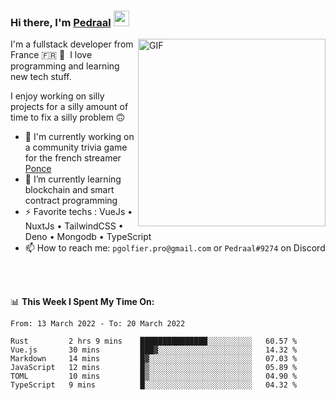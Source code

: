 ### Hi there, I'm <a href="https://pedraal.dev" target="_blank">Pedraal</a> <img src="https://media.giphy.com/media/hvRJCLFzcasrR4ia7z/giphy.gif" width="25px">
<img align="right" alt="GIF" src="https://pedraal.dev/avatar.png" width="300" height="300" />

I'm a fullstack developer from France 🇫🇷 🥖 &nbsp;I love programming and learning new
tech stuff.

I enjoy working on silly projects for a silly amount of time to fix a silly problem 🙃

- 🔭  I'm currently working on a community trivia game for the french streamer <a href="https://twitch.tv/ponce" target="_blank">Ponce</a>
- 🌱 I’m currently learning blockchain and smart contract programming
- ⚡ Favorite techs : VueJs &bull; NuxtJs &bull; TailwindCSS &bull; Deno &bull; Mongodb &bull; TypeScript
- 📫 How to reach me: `pgolfier.pro@gmail.com` or `Pedraal#9274` on Discord

<br>
<br>

📊 **This Week I Spent My Time On:**
<!--START_SECTION:waka-->

```text
From: 13 March 2022 - To: 20 March 2022

Rust         2 hrs 9 mins    ███████████████░░░░░░░░░░   60.57 %
Vue.js       30 mins         ███▓░░░░░░░░░░░░░░░░░░░░░   14.32 %
Markdown     14 mins         █▓░░░░░░░░░░░░░░░░░░░░░░░   07.03 %
JavaScript   12 mins         █▒░░░░░░░░░░░░░░░░░░░░░░░   05.89 %
TOML         10 mins         █▒░░░░░░░░░░░░░░░░░░░░░░░   04.90 %
TypeScript   9 mins          █░░░░░░░░░░░░░░░░░░░░░░░░   04.32 %
```

<!--END_SECTION:waka-->
